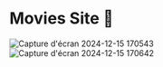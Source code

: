  # Movies Site 🤩

 ![Capture d'écran 2024-12-15 170543](https://github.com/user-attachments/assets/535d6442-2088-4da4-9e2f-e4aeb277dddb)
![Capture d'écran 2024-12-15 170642](https://github.com/user-attachments/assets/c9b4dfef-e13c-45fd-bfc3-bae25fea9a11)
